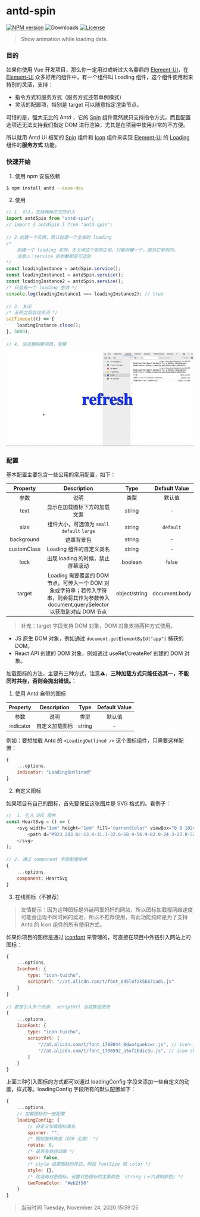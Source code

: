 # antd-spin

[![NPM version](https://img.shields.io/npm/v/antd-spin)](https://www.npmjs.com/package/antd-spin)
![Downloads](https://img.shields.io/npm/dw/antd-spin)
[![License](https://img.shields.io/npm/l/antd-spin)](./LICENSE)

> Show animation while loading data.

### 目的

如果你使用 Vue 开发项目，那么你一定用过或听过大名鼎鼎的 [Element-UI](https://element.eleme.cn/#/zh-CN/component/installation)，在 [Element-UI](https://element.eleme.cn/#/zh-CN/component/installation) 众多好用的组件中，有一个组件叫 Loading 组件，这个组件使用起来特别的灵活，支持：

- 指令方式和服务方式（服务方式还带单例模式）
- 灵活的配置项，特别是 target 可以随意指定渲染节点。

可惜的是，强大无比的 Antd ，它的 [Spin](https://ant.design/components/spin-cn/) 组件竟然就只支持指令方式，而且配置选项还无法支持我们指定 DOM 进行渲染，尤其是在项目中使用非常的不方便。

所以就用 Antd UI 框架的 [Spin](https://ant.design/components/spin-cn/) 组件和 [Icon](https://ant.design/components/icon-cn/) 组件来实现 [Element-UI](https://element.eleme.cn/#/zh-CN/component/installation) 的 [Loading](https://element.eleme.cn/#/zh-CN/component/loading) 组件的**服务方式** 功能。

### 快速开始

1. 使用 npm 安装依赖

```bash
$ npm install antd --save-dev
```

2. 使用

```js
// 1. 引入，支持两种方式的引入
import antdSpin from "antd-spin";
// import { antdSpin } from "antd-spin";

// 2.创建一个实例，默认创建一个全局的 loading
/* 
    创建一个 loading 实例，未关闭这个实例之前，只能创建一个，因为它单例的。
    注意⚠️：service 的参数都是可选的
*/
const loadingInstance = antdSpin.service();
const loadingInstance1 = antdSpin.service();
const loadingInstance2 = antdSpin.service();
/* 只会有一个 loading 生效 */
console.log(loadingInstance1 === loadingInstance2); // true

// 3. 关闭
/* 五秒之后自动关闭 */
setTimeout(() => {
    loadingInstance.close();
}, 5000);

// 4. 浏览器刷新项目，观察
```

![singleton-mode](./img/singleton-mode.gif)

### 配置

基本配置主要包含一些公用的常用配置，如下：

| Property | Description | Type | Default Value|
| :---: | :---: | :---: | :---: |
| 参数 | 说明 | 类型 | 默认值 |
| text | 显示在加载图标下方的加载文案 | string | - |
| size | 组件大小，可选值为 `small` `default` `large` | string | `default` |
| background | 遮罩背景色 | string | - |
| customClass | Loading 组件的自定义类名 | string | - |
| lock | 出现 loading 的时候，禁止屏幕滚动 | boolean | false |
| target | Loading 需要覆盖的 DOM 节点。可传入一个 DOM 对象或字符串；若传入字符串，则会将其作为参数传入 document.querySelector 以获取到对应 DOM 节点 | object/string | document.body |

> 补充：target 字段支持 DOM 对象，DOM 对象支持两种方式使用。
- JS 原生 DOM 对象，例如通过 `document.getElementById("app")` 捕获的 DOM。
- React API 创建的 DOM 对象，例如通过 useRef/createRef 创建的 DOM 对象。

加载图标的方法，主要有三种方式，注意⚠️，**三种加载方式只能任选其一，不能同时共存，否则会抛出错误。**：

1. 使用 Antd 自带的图标

| Property | Description | Type | Default Value|
| :---: | :---: | :---: | :---: |
| 参数 | 说明 | 类型 | 默认值 |
| indicator | 自定义加载图标 | string | - |

例如：要想加载 Antd 的 `<LoadingOutlined />` 这个图标组件，只需要这样配置：

```js
{
    ...options,
    indicator: "LoadingOutlined"
}
```
2. 自定义图标

如果项目有自己的图标，首先要保证这张图片是 SVG 格式的。看例子：

```js
//  1. 引入 SVG 图片
const HeartSvg = () => (
    <svg width="1em" height="1em" fill="currentColor" viewBox="0 0 1024 1024">
        <path d="M923 283.6c-13.4-31.1-32.6-58.9-56.9-82.8-24.3-23.8-52.5-42.4-84-55.5-32.5-13.5-66.9-20.3-102.4-20.3-49.3 0-97.4 13.5-139.2 39-10 6.1-19.5 12.8-28.5 20.1-9-7.3-18.5-14-28.5-20.1-41.8-25.5-89.9-39-139.2-39-35.5 0-69.9 6.8-102.4 20.3-31.4 13-59.7 31.7-84 55.5-24.4 23.9-43.5 51.7-56.9 82.8-13.9 32.3-21 66.6-21 101.9 0 33.3 6.8 68 20.3 103.3 11.3 29.5 27.5 60.1 48.2 91 32.8 48.9 77.9 99.9 133.9 151.6 92.8 85.7 184.7 144.9 188.6 147.3l23.7 15.2c10.5 6.7 24 6.7 34.5 0l23.7-15.2c3.9-2.5 95.7-61.6 188.6-147.3 56-51.7 101.1-102.7 133.9-151.6 20.7-30.9 37-61.5 48.2-91 13.5-35.3 20.3-70 20.3-103.3 0.1-35.3-7-69.6-20.9-101.9z" />
    </svg>
);

// 2. 通过 component 字段配置使用
{
    ...options,
    component: HeartSvg
}
```

3. 在线图标（不推荐）

> 友情提示：因为这种图标是外链阿里妈妈的网站，所以图标加载视网络速度可能会出现不同时间的延迟，所以不推荐使用，有此功能纯碎是为了支持 Antd 的 Icon 组件的所有使用方式。

如果你项目的图标是通过 [iconfont](https://www.iconfont.cn/) 来管理的，可直接在项目中外链引入网站上的图标：

```js
{
    ...options,
    IconFont: {
        type: "icon-tuichu",
        scriptUrl: "//at.alicdn.com/t/font_8d5l8fzk5b87iudi.js"
    }
}

// 要想引入多个资源， scriptUrl 当成数组使用
{
    ...options,
    IconFont: {
        type: "icon-tuichu",
        scriptUrl: [
            "//at.alicdn.com/t/font_1788044_0dwu4guekcwr.js", // icon-javascript, icon-java, icon-shoppingcart (overrided)
            "//at.alicdn.com/t/font_1788592_a5xf2bdic3u.js", // icon-shoppingcart, icon-python
        ]
    }
}

```

上面三种引入图标的方式都可以通过 loadingConfig 字段来添加一些自定义的动画，样式等。loadingConfig 字段所有的默认配置如下：

```js
{
    ...options,
    // 加载图标的一些配置
    loadingConfig: {
        // 自定义加载图标类名
        spinner: "",
        /* 图标旋转角度（IE9 无效） */
        rotate: 0,
        /* 是否有旋转动画 */
        spin: false,
        /* style 设置图标的样式，例如 fontSize 和 color */
        style: {},
        /* 仅适用双色图标。设置双色图标的主要颜色	string (十六进制颜色) */
        twoToneColor: "#eb2f96"
    }
}
```

> 当前时间 Tuesday, November 24, 2020 15:59:25 